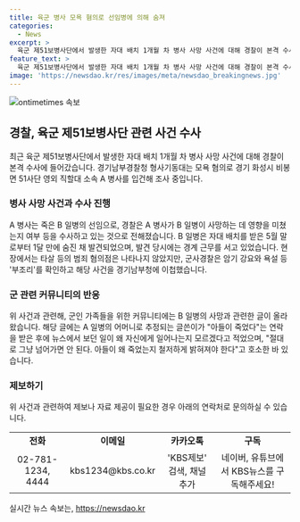 ```yaml
---
title: 육군 병사 모욕 혐의로 선임병에 의해 숨져
categories:
  - News
excerpt: >
  육군 제51보병사단에서 발생한 자대 배치 1개월 차 병사 사망 사건에 대해 경찰이 본격 수사에 돌입했습니다. A 병사가 B 일병의 사망에 영향을 미쳤는지 조사 중이며, 군사경찰은 암기 강요와 욕설 등 부조리를 확인했습니다. 사건 관련 가족은 아들의 죽음에 대한 진상 규명을 촉구하고 있습니다. (출처: KBS뉴스)
feature_text: >
  육군 제51보병사단에서 발생한 자대 배치 1개월 차 병사 사망 사건에 대해 경찰이 본격 수사에 돌입했습니다. A 병사가 B 일병의 사망에 영향을 미쳤는지 조사 중이며, 군사경찰은 암기 강요와 욕설 등 부조리를 확인했습니다. 사건 관련 가족은 아들의 죽음에 대한 진상 규명을 촉구하고 있습니다. (출처: KBS뉴스)
image: 'https://newsdao.kr/res/images/meta/newsdao_breakingnews.jpg'
---
```


<p><img src="https://newsdao.kr/res/images/meta/newsdao_breakingnews.jpg" alt="ontimetimes 속보" /></p>

<h2 data-ke-size="size26">경찰, 육군 제51보병사단 관련 사건 수사</h2>

<p data-ke-size="size16">최근 육군 제51보병사단에서 발생한 자대 배치 1개월 차 병사 사망 사건에 대해 경찰이 본격 수사에 들어갔습니다. 경기남부경찰청 형사기동대는 모욕 혐의로 경기 화성시 비봉면 51사단 영외 직할대 소속 A 병사를 입건해 조사 중입니다.</p>

<h3>병사 사망 사건과 수사 진행</h3>

<p data-ke-size="size16">A 병사는 죽은 B 일병의 선임으로, 경찰은 A 병사가 B 일병이 사망하는 데 영향을 미쳤는지 여부 등을 수사하고 있는 것으로 전해졌습니다. B 일병은 자대 배치를 받은 5월 말로부터 1달 만에 숨진 채 발견되었으며, 발견 당시에는 경계 근무를 서고 있었습니다. 현장에서는 타살 등의 범죄 혐의점은 나타나지 않았지만, 군사경찰은 암기 강요와 욕설 등 '부조리'를 확인하고 해당 사건을 경기남부청에 이첩했습니다.</p>

<h3>군 관련 커뮤니티의 반응</h3>

<p data-ke-size="size16">위 사건과 관련해, 군인 가족들을 위한 커뮤니티에는 B 일병의 사망과 관련한 글이 올라왔습니다. 해당 글에는 A 일병의 어머니로 추정되는 글쓴이가 "아들이 죽었다"는 연락을 받은 후에 뉴스에서 보던 일이 왜 자신에게 일어나는지 모르겠다고 적었으며, "절대로 그냥 넘어가면 안 된다. 아들이 왜 죽었는지 철저하게 밝혀져야 한다"고 호소한 바 있습니다.</p>

<h3>제보하기</h3>

<p data-ke-size="size16">위 사건과 관련하여 제보나 자료 제공이 필요한 경우 아래의 연락처로 문의하실 수 있습니다. </p>

<table>
    <tr>
        <td style="text-align: center; height: 17px;"><b>전화</b></td>
        <td style="text-align: center; height: 17px;"><b>이메일</b></td>
        <td style="text-align: center; height: 17px;"><b>카카오톡</b></td>
        <td style="text-align: center; height: 17px;"><b>구독</b></td>
    </tr>
    <tr>
        <td style="text-align: center; height: 17px;">02-781-1234, 4444</td>
        <td style="text-align: center; height: 17px;">kbs1234@kbs.co.kr</td>
        <td style="text-align: center; height: 17px;">'KBS제보' 검색, 채널 추가</td>
        <td style="text-align: center; height: 17px;">네이버, 유튜브에서 KBS뉴스를 구독해주세요!</td>
    </tr>
</table>

<p data-ke-size="size16"></p>
실시간 뉴스 속보는, <a href="https://newsdao.kr" rel="dofollow">https://newsdao.kr</a>


